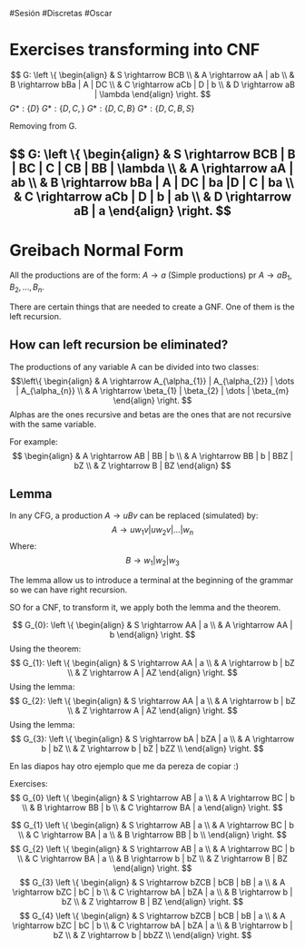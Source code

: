 #Sesión #Discretas #Oscar 

# Exercises transforming into CNF

$$
G:
\left \{
\begin{align}
 & S \rightarrow BCB \\
 & A \rightarrow aA | ab \\
 & B \rightarrow bBa | A | DC \\
 & C \rightarrow aCb | D | b \\
 & D \rightarrow aB | \lambda
\end{align}
\right.
$$
$G*:\{D\}$
$G*:\{D, C,\}$
$G*:\{D, C, B\}$
$G*:\{D, C, B, S\}$

Removing from G.

$$
G:
\left \{
\begin{align}
 & S \rightarrow BCB | B | BC | C | CB | BB | \lambda \\
 & A \rightarrow aA | ab \\
 & B \rightarrow bBa | A | DC | ba |D | C | ba \\
 & C \rightarrow aCb | D | b | ab \\
 & D \rightarrow aB | a
\end{align}
\right.
$$
---

# Greibach Normal Form

All the productions are of the form: $A \rightarrow a$ (Simple productions) pr $A \rightarrow aB_{1}, B_{2},\dots,B_{n}$.

There are certain things that are needed to create a GNF. One of them is the left recursion.

## How can left recursion be eliminated?

The productions of any variable A can be divided into two classes:
$$\left\{
\begin{align}
 & A \rightarrow A_{\alpha_{1}} | A_{\alpha_{2}} | \dots | A_{\alpha_{n}} \\
 & A \rightarrow \beta_{1} | \beta_{2} | \dots | \beta_{m}
\end{align}
\right.
$$
Alphas are the ones recursive and betas are the ones that are not recursive with the same variable.

For example:
$$
\begin{align}
 & A \rightarrow AB | BB | b \\
 & A \rightarrow BB | b | BBZ | bZ \\
 & Z \rightarrow B | BZ
\end{align}
$$

## Lemma
In any CFG, a production $A \rightarrow uBv$ can be replaced (simulated) by:
$$
A \rightarrow uw_{1}v | uw_{2}v | \dots | w_{n}
$$
Where:
$$
B \rightarrow w_{1} | w_{2} | w_{3}
$$

The lemma allow us to introduce a terminal at the beginning of the grammar so we can have right recursion.

SO for a CNF, to transform it, we apply both the lemma and the theorem.

$$
G_{0}:
\left \{
\begin{align}
 & S \rightarrow AA | a \\
 & A \rightarrow AA | b
\end{align}
\right.
$$
Using the theorem:
$$
G_{1}:
\left \{
\begin{align}
 & S \rightarrow AA | a \\
 & A \rightarrow b | bZ \\
 & Z \rightarrow A | AZ
\end{align}
\right.
$$
Using the lemma:
$$
G_{2}:
\left \{
\begin{align}
 & S \rightarrow AA | a \\
 & A \rightarrow b | bZ \\
 & Z \rightarrow A | AZ
\end{align}
\right.
$$
Using the lemma:
$$
G_{3}:
\left \{
\begin{align}
 & S \rightarrow bA | bZA | a \\
 & A \rightarrow b | bZ \\
 & Z \rightarrow b | bZ | bZZ \\
\end{align}
\right.
$$

En las diapos hay otro ejemplo que me da pereza de copiar :)

Exercises:
$$
G_{0}
\left \{ 
\begin{align}
 & S \rightarrow AB | a \\
 & A \rightarrow BC | b \\
 & B \rightarrow BB | b \\
 & C \rightarrow BA | a
\end{align}
\right.
$$

$$
G_{1}
\left \{ 
\begin{align}
 & S \rightarrow AB | a \\
 & A \rightarrow BC | b \\
 & C \rightarrow BA | a \\
 & B \rightarrow BB | b \\
\end{align}
\right.
$$
$$
G_{2}
\left \{ 
\begin{align}
 & S \rightarrow AB | a \\
 & A \rightarrow BC | b \\
 & C \rightarrow BA | a \\
 & B \rightarrow b | bZ \\
 & Z \rightarrow B | BZ
\end{align}
\right.
$$
$$
G_{3}
\left \{ 
\begin{align}
 & S \rightarrow bZCB | bCB | bB | a \\
 & A \rightarrow bZC | bC | b \\
 & C \rightarrow bA | bZA | a \\
 & B \rightarrow b | bZ \\
 & Z \rightarrow B | BZ
\end{align}
\right.
$$
$$
G_{4}
\left \{ 
\begin{align}
 & S \rightarrow bZCB | bCB | bB | a \\
 & A \rightarrow bZC | bC | b \\
 & C \rightarrow bA | bZA | a \\
 & B \rightarrow b | bZ \\
 & Z \rightarrow b | bbZZ \\
\end{align}
\right.
$$
